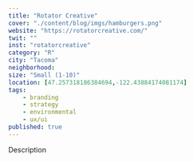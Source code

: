 ```yaml
---
title: "Rotator Creative"
cover: "./content/blog/imgs/hamburgers.png"
website: "https://rotatorcreative.com/"
twit: ""
inst: "rotatorcreative"
category: "R"
city: "Tacoma"
neighborhood:
size: "Small (1-10)"
location: [47.257318186384694,-122.43884174081174]
tags:
    - branding
    - strategy
    - environmental
    - ux/ui
published: true
---
```


Description
